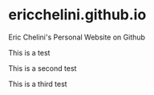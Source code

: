 # ericchelini.github.io
Eric Chelini's Personal Website on Github

This is a test

This is a second test

This is a third test

